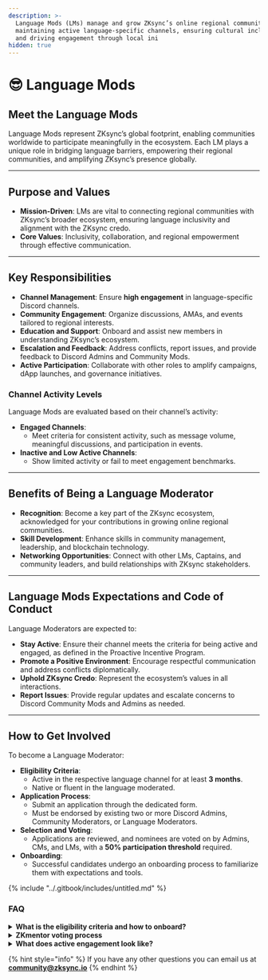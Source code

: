 ```yaml
---
description: >-
  Language Mods (LMs) manage and grow ZKsync’s online regional communities by
  maintaining active language-specific channels, ensuring cultural inclusivity,
  and driving engagement through local ini
hidden: true
---
```


# 😎 Language Mods

## Meet the Language Mods&#x20;

Language Mods represent ZKsync’s global footprint, enabling communities worldwide to participate meaningfully in the ecosystem. Each LM plays a unique role in bridging language barriers, empowering their regional communities, and amplifying ZKsync’s presence globally.

***

## **Purpose and Values**

* **Mission-Driven**: LMs are vital to connecting regional communities with ZKsync’s broader ecosystem, ensuring language inclusivity and alignment with the ZKsync credo.
* **Core Values**: Inclusivity, collaboration, and regional empowerment through effective communication.

***

## **Key Responsibilities**

* **Channel Management**: Ensure **high engagement** in language-specific Discord channels.
* **Community Engagement**: Organize discussions, AMAs, and events tailored to regional interests.
* **Education and Support**: Onboard and assist new members in understanding ZKsync’s ecosystem.
* **Escalation and Feedback**: Address conflicts, report issues, and provide feedback to Discord Admins and Community Mods.
* **Active Participation**: Collaborate with other roles to amplify campaigns, dApp launches, and governance initiatives.  &#x20;

### **Channel Activity Levels**

Language Mods are evaluated based on their channel’s activity:

* **Engaged Channels**:
  * Meet criteria for consistent activity, such as message volume, meaningful discussions, and participation in events.
* **Inactive and Low Active Channels**:
  * Show limited activity or fail to meet engagement benchmarks.

***

## **Benefits of Being a Language Moderator**

* **Recognition**: Become a key part of the ZKsync ecosystem, acknowledged for your contributions in growing online regional communities.
* **Skill Development**: Enhance skills in community management, leadership, and blockchain technology.
* **Networking Opportunities**: Connect with other LMs, Captains, and community leaders, and build relationships with ZKsync stakeholders.

***

## **Language Mods Expectations and Code of Conduct**

Language Moderators are expected to:

* **Stay Active**: Ensure their channel meets the criteria for being active and engaged, as defined in the Proactive Incentive Program.
* **Promote a Positive Environment**: Encourage respectful communication and address conflicts diplomatically.
* **Uphold ZKsync Credo**: Represent the ecosystem’s values in all interactions.
* **Report Issues**: Provide regular updates and escalate concerns to Discord Community Mods and Admins as needed.

***

## **How to Get Involved**

To become a Language Moderator:

* **Eligibility Criteria**:
  * Active in the respective language channel for at least **3 months**.
  * Native or fluent in the language moderated.
* **Application Process**:
  * Submit an application through the dedicated form.
  * Must be endorsed by existing two or more Discord Admins, Community Moderators, or Language Moderators.
* **Selection and Voting**:
  * Applications are reviewed, and nominees are voted on by Admins, CMs, and LMs, with a **50% participation threshold** required.
* **Onboarding**:
  * Successful candidates undergo an onboarding process to familiarize them with expectations and tools.

{% include "../.gitbook/includes/untitled.md" %}

### FAQ

<details>

<summary><strong>What is the eligibility criteria and how to onboard?</strong></summary>

**Matey eligibility criteria:**

* Active in the community for at least 3 months.
* Demonstrated engagement and helpfulness.
* Must be nominated and endorsed by two Captains.
* Must have the Verified Level 2 role on Discord
* [Onboarding Link.](https://forms.gle/hWxkwRKpV9VzL1TE9)

**Captain eligibility criteria:**

* Active as a Matey for at least 6 months.
* Proven track record of leadership and community engagement.
* Must be nominated and endorsed by at least two Discord Admins. or Captains.
* [Onboarding Link.](https://forms.gle/92uf1Nt6TMnTpRqHA)

All applications will be reviewed and voted.

</details>

<details>

<summary><strong>ZKmentor voting process</strong></summary>

**Matey Voting Process:**&#x20;

* Community Moderators, Captains and Mateys vote anonymously&#x20;
* At least 50% participation of eligible voters must cast a vote&#x20;
* Candidate must receive at lest 66% of the votes in favor

**Captain Voting Process:**&#x20;

* Discord Admins, Community Moderators and Captains vote anonymously&#x20;
* At least 50% participation of eligible voters must cast a vote&#x20;
* Candidate must receive at lest 66% of the votes in favor

</details>

<details>

<summary><strong>What does active engagement look like?</strong></summary>

Take a look at [Discord Best Practices](https://matterlabs.gitbook.io/zksync-community-hub/the-community/discord-best-practices) first.

**Captains Expectations**

* Host and facilitate events, AMAs, or key initiatives across platforms like Discord and social media.
* Lead discussions to drive engagement and meaningful interactions within the community.
* Actively participate in community activities.
* Mentor Mateys and support their growth within the community.
* Promote a positive and constructive environment by fostering respectful communication and resolving conflicts diplomatically.

#### **Mateys Expectations**

* Engage actively in discussions on Discord and social media, contributing to a lively and inclusive atmosphere.
* Actively participate in community activities.
* Assist with onboarding new members, providing support and guidance as they integrate into the community.
* Promote a positive and constructive environment through respectful engagement and collaboration.

We fully understand that people have a life outside of ZKsync and the ZKmentor program and therefore we do not expect people to spend all their time as a ZKmentor nor do we recommend it. However, we expect participants to maintain the same activity level throughout. This means that becoming a ZKmentor  isn't an end goal, but it's rather here where the fun begins!

If you’re not able to to dedicate sufficient time to the ZKmentor Program we would suggest you wait before applying until you’re in a position where you have more time to dedicate.

</details>

{% hint style="info" %}
If you have any other questions you can email us at [**community@zksync.io**](mailto:community@zksync.io)
{% endhint %}
